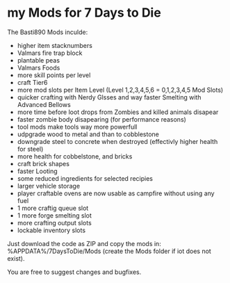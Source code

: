 # my Mods for 7 Days to Die

The Basti890 Mods inculde:
* higher item stacknumbers
* Valmars fire trap block
* plantable peas
* Valmars Foods
* more skill points per level
* craft Tier6
* more mod slots per Item Level (Level 1,2,3,4,5,6 = 0,1,2,3,4,5 Mod Slots)
* quicker crafting with Nerdy Glsses and way faster Smelting with Advanced Bellows
* more time before loot drops from Zombies and killed animals disapear
* faster zombie body disapearing (for performance reasons)
* tool mods make tools way more powerfull
* udpgrade wood to metal and than to cobblestone
* downgrade steel to concrete when destroyed (effectivly higher health for steel)
* more health for cobbelstone, and bricks
* craft brick shapes
* faster Looting
* some reduced ingredients for selected recipies
* larger vehicle storage
* player craftable ovens are now usable as campfire without using any fuel
* 1 more craftig queue slot
* 1 more forge smelting slot
* more crafting output slots
* lockable inventory slots

Just download the code as ZIP and copy the mods in: %APPDATA%/7DaysToDie/Mods (create the Mods folder if iot does not exist).

You are free to suggest changes and bugfixes.

